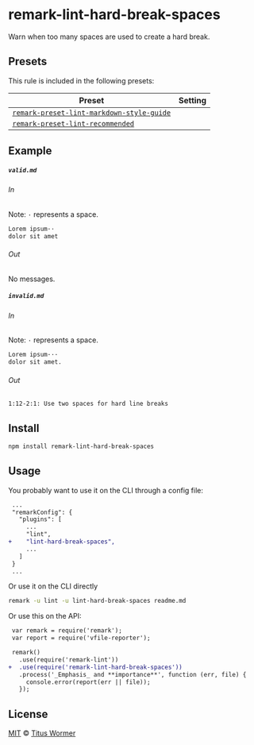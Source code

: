 <!--This file is generated-->

# remark-lint-hard-break-spaces

Warn when too many spaces are used to create a hard break.

## Presets

This rule is included in the following presets:

| Preset | Setting |
| ------ | ------- |
| [`remark-preset-lint-markdown-style-guide`](https://github.com/remarkjs/remark-lint/tree/master/packages/remark-preset-lint-markdown-style-guide) |  |
| [`remark-preset-lint-recommended`](https://github.com/remarkjs/remark-lint/tree/master/packages/remark-preset-lint-recommended) |  |

## Example

##### `valid.md`

###### In

Note: `·` represents a space.

```markdown
Lorem ipsum··
dolor sit amet
```

###### Out

No messages.

##### `invalid.md`

###### In

Note: `·` represents a space.

```markdown
Lorem ipsum···
dolor sit amet.
```

###### Out

```text
1:12-2:1: Use two spaces for hard line breaks
```

## Install

```sh
npm install remark-lint-hard-break-spaces
```

## Usage

You probably want to use it on the CLI through a config file:

```diff
 ...
 "remarkConfig": {
   "plugins": [
     ...
     "lint",
+    "lint-hard-break-spaces",
     ...
   ]
 }
 ...
```

Or use it on the CLI directly

```sh
remark -u lint -u lint-hard-break-spaces readme.md
```

Or use this on the API:

```diff
 var remark = require('remark');
 var report = require('vfile-reporter');

 remark()
   .use(require('remark-lint'))
+  .use(require('remark-lint-hard-break-spaces'))
   .process('_Emphasis_ and **importance**', function (err, file) {
     console.error(report(err || file));
   });
```

## License

[MIT](https://github.com/remarkjs/remark-lint/blob/master/license) © [Titus Wormer](http://wooorm.com)
